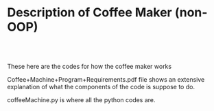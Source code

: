 # Description of Coffee Maker (non-OOP)
<br />
<br />

These here are the codes for how the coffee maker works
<br />

Coffee+Machine+Program+Requirements.pdf file shows an extensive explanation of what the components of the code is suppose to do.
<br />

coffeeMachine.py is where all the python codes are.

